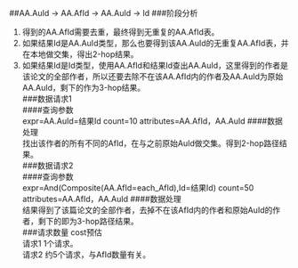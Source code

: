 ##AA.AuId -> AA.AfId -> AA.AuId -> Id
###阶段分析
1. 得到的AA.AfId需要去重，最终得到无重复的AA.AfId表。
2. 如果结果Id是AA.AuId类型，那么也要得到该AA.AuId的无重复AA.AfId表，并在本地做交集，得出2-hop结果。
3. 如果结果Id是Id类型，使用AA.AfId和结果Id查出AA.AuId，这里得到的作者是该论文的全部作者，所以还要去除不在该AA.AfId内的作者及AA.AuId为原始AA.AuId，剩下的作为3-hop结果。  
###数据请求1  
####查询参数  
		expr=AA.AuId=结果Id
		count=10
		attributes=AA.AfId，AA.AuId
####数据处理  
找出该作者的所有不同的AfId，在与之前原始AuId做交集。得到2-hop路径结果。  
###数据请求2  
####查询参数  
		expr=And(Composite(AA.AfId=each_AfId),Id=结果Id)
		count=50
		attributes=AA.AfId，AA.AuId
####数据处理  
结果得到了该篇论文的全部作者，去掉不在该AfId内的作者和原始AuId的作者，剩下的即为3-hop路径结果。  
###请求数量 cost预估  
请求1 1个请求。  
请求2 约5个请求，与AfId数量有关。
